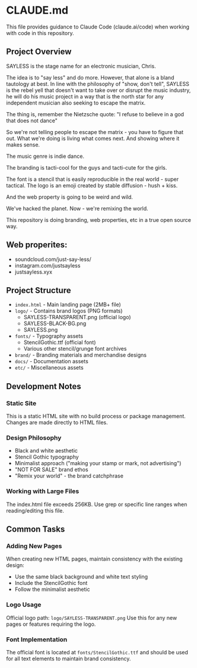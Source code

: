 # CLAUDE.md

This file provides guidance to Claude Code (claude.ai/code) when working with code in this repository.

## Project Overview

SAYLESS is the stage name for an electronic musician, Chris.

The idea is to "say less" and do more. However, that alone is a bland tautology at best.
In line with the philosophy of "show, don't tell", SAYLESS is the rebel yell that doesn't want to
take over or disrupt the music industry, he will do his music project in a way that is the north star
for any independent musician also seeking to escape the matrix.

The thing is, remember the Nietzsche quote: "I refuse to believe in a god that does not dance"

So we're not telling people to escape the matrix - you have to figure that out.
What we're doing is living what comes next. And showing where it makes sense.

The music genre is indie dance.

The branding is tacti-cool for the guys and tacti-cute for the girls.

The font is a stencil that is easily reproducible in the real world - super tactical.
The logo is an emoji created by stable diffusion - hush + kiss.

And the web property is going to be weird and wild.

We've hacked the planet.
Now - we're remixing the world.

This repository is doing branding, web properties, etc in a true open source way.

## Web properites:

  - soundcloud.com/just-say-less/
  - instagram.com/justsayless
  - justsayless.xyx


## Project Structure

- `index.html` - Main landing page (2MB+ file)
- `logo/` - Contains brand logos (PNG formats)
  - SAYLESS-TRANSPARENT.png (official logo)
  - SAYLESS-BLACK-BG.png
  - SAYLESS.png
- `fonts/` - Typography assets
  - StencilGothic.ttf (official font)
  - Various other stencil/grunge font archives
- `brand/` - Branding materials and merchandise designs
- `docs/` - Documentation assets
- `etc/` - Miscellaneous assets

## Development Notes

### Static Site
This is a static HTML site with no build process or package management. Changes are made directly to HTML files.

### Design Philosophy
- Black and white aesthetic
- Stencil Gothic typography
- Minimalist approach ("making your stamp or mark, not advertising")
- "NOT FOR SALE" brand ethos
- "Remix your world" - the brand catchphrase

### Working with Large Files
The index.html file exceeds 256KB. Use grep or specific line ranges when reading/editing this file.

## Common Tasks

### Adding New Pages
When creating new HTML pages, maintain consistency with the existing design:
- Use the same black background and white text styling
- Include the StencilGothic font
- Follow the minimalist aesthetic

### Logo Usage
Official logo path: `logo/SAYLESS-TRANSPARENT.png`
Use this for any new pages or features requiring the logo.

### Font Implementation
The official font is located at `fonts/StencilGothic.ttf` and should be used for all text elements to maintain brand consistency.
